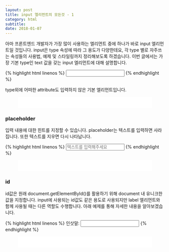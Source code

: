```yaml
---
layout: post
title: input 엘리먼트의 모든것 - 1
category: html
subtitle: 
date: 2018-01-07
---
```


아마 프론트엔드 개발자가 가장 많이 사용하는 엘리먼트 중에 하나가 바로 input 엘리먼트일 것입니다. input은 type 속성에 따라 그 용도가 다양한데요, 각 type 별로 자주쓰는 속성들의 사용법, 예제 및 스타일링까지 정리해보도록 하겠습니다. 이번 글에서는 가장 기본 type인 text 값을 갖는 input 엘리먼트에 대해 설명합니다.

{% highlight html linenos %}
<input type="text" />
{% endhighlight %}

type외에 어떠한 attribute도 입력하지 않은 기본 엘리먼트입니다.
<figure>
	<iframe src="../../../../../iframe/html/input-text-01.html" width="100%" height="35px" frameborder="0"></iframe>
</figure>

### placeholder
입력 내용에 대한 힌트를 지정할 수 있습니다. placeholder는 텍스트를 입력하면 사라집니다. 또한 텍스트를 지우면 다시 나타납니다.

{% highlight html linenos %}
<input type="text" placeholder="텍스트를 입력해주세요" />
{% endhighlight %}

<figure>
	<iframe src="../../../../../iframe/html/input-text-02.html" width="100%" height="35px" frameborder="0"></iframe>
</figure>

### id
id값은 원래 document.getElementById()를 활용하기 위해 document 내 유니크한 값을 지정합니다. input에 사용되는 id값도 같은 용도로 사용되지만 label 엘리먼트와 함께 사용될 때는 다른 역할도 수행합니다. 아래 예제를 통해 자세한 내용을 알아보겠습니다.

{% highlight html linenos %}
<label for="hello">인삿말: </label>
<input type="text" id="hello" />
{% endhighlight %}

<figure>
	<iframe src="../../../../../iframe/html/input-text-03.html" width="100%" height="35px" frameborder="0"></iframe>
</figure>
